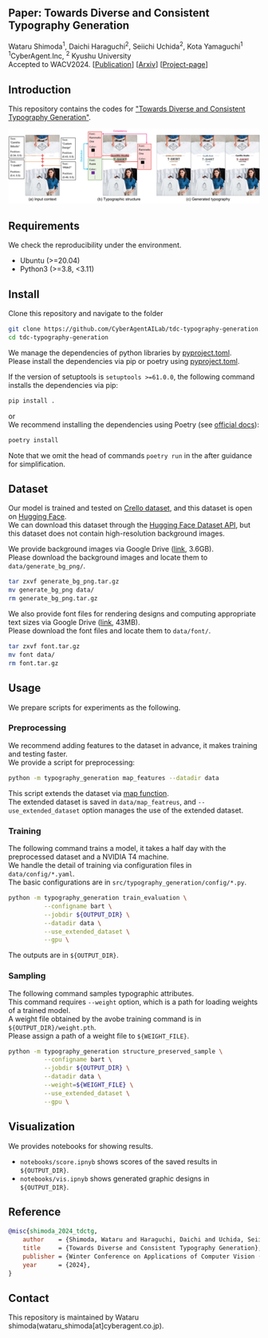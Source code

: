 ## Paper: Towards Diverse and Consistent Typography Generation
Wataru Shimoda<sup>1</sup>, Daichi Haraguchi<sup>2</sup>, Seiichi Uchida<sup>2</sup>, Kota Yamaguchi<sup>1</sup>  
<sup>1</sup>CyberAgent.Inc, <sup>2</sup> Kyushu University  
Accepted to WACV2024.
[[Publication](https://openaccess.thecvf.com/content/WACV2024/papers/Shimoda_Towards_Diverse_and_Consistent_Typography_Generation_WACV_2024_paper.pdf)]
[[Arxiv](https://arxiv.org/abs/2309.02099)]
[[Project-page](https://cyberagentailab.github.io/tdc-typography-generation/)]

## Introduction
This repository contains the codes for ["Towards Diverse and Consistent Typography Generation"](https://arxiv.org/abs/2309.02099).

<img src = "images/teaser.jpg" title = "teaser" >

## Requirements
We check the reproducibility under the environment.
- Ubuntu (>=20.04)
- Python3 (>=3.8, <3.11)


## Install
Clone this repository and navigate to the folder

``` sh
git clone https://github.com/CyberAgentAILab/tdc-typography-generation.git
cd tdc-typography-generation
```

We manage the dependencies of python libraries by [pyproject.toml](https://github.com/CyberAgentAILab/tdc-typography-generation/blob/main/pyproject.toml).  
Please install the dependencies via pip or poetry using [pyproject.toml](https://github.com/CyberAgentAILab/tdc-typography-generation/blob/main/pyproject.toml). 


If the version of setuptools is `setuptools >=61.0.0`, the following command installs the dependencies via pip:
``` sh
pip install .
```
or  
We recommend installing the dependencies using Poetry (see [official docs](https://python-poetry.org/docs/)):
``` sh
poetry install
```
Note that we omit the head of commands `poetry run` in the after guidance for simplification.

## Dataset
Our model is trained and tested on [Crello dataset](https://huggingface.co/datasets/cyberagent/crello), and this dataset is open on [Hugging Face](https://huggingface.co/).  
We can download this dataset through the [Hugging Face Dataset API](https://huggingface.co/docs/datasets/index), but this dataset does not contain high-resolution background images. 

We provide background images via Google Drive ([link](https://storage.googleapis.com/ailab-public/tdc_typography_generation/generate_bg_png.tar.gz), 3.6GB).  
Please download the background images and locate them to `data/generate_bg_png/`.  
``` sh
tar zxvf generate_bg_png.tar.gz 
mv generate_bg_png data/
rm generate_bg_png.tar.gz
```

We also provide font files for rendering designs and computing appropriate text sizes via Google Drive ([link](https://storage.googleapis.com/ailab-public/tdc_typography_generation/font.tar.gz), 43MB).  
Please download the font files and locate them to `data/font/`.  
``` sh
tar zxvf font.tar.gz 
mv font data/
rm font.tar.gz
```

## Usage
We prepare scripts for experiments as the following.

### Preprocessing
We recommend adding features to the dataset in advance, it makes training and testing faster.  
We provide a script for preprocessing:
``` sh
python -m typography_generation map_features --datadir data
```
This script extends the dataset via [map function](https://huggingface.co/docs/datasets/v2.15.0/en/package_reference/main_classes#datasets.Dataset.map).  
The extended dataset is saved in `data/map_featreus`, and `--use_extended_dataset` option manages the use of the extended dataset.

### Training
The following command trains a model, it takes a half day with the preprocessed dataset and a NVIDIA T4 machine.  
We handle the detail of training via configuration files in `data/config/*.yaml`.  
The basic configurations are in `src/typography_generation/config/*.py`.  

``` sh
python -m typography_generation train_evaluation \
          --configname bart \
          --jobdir ${OUTPUT_DIR} \
          --datadir data \
          --use_extended_dataset \
          --gpu \
```
The outputs are in `${OUTPUT_DIR}`.

### Sampling 
The following command samples typographic attributes.  
This command requires `--weight` option, which is a path for loading weights of a trained model.  
A weight file obtained by the avobe training command is in  `${OUTPUT_DIR}/weight.pth`.  
Please assign a path of a weight file to `${WEIGHT_FILE}`.
``` sh
python -m typography_generation structure_preserved_sample \
          --configname bart \
          --jobdir ${OUTPUT_DIR} \
          --datadir data \
          --weight=${WEIGHT_FILE} \
          --use_extended_dataset \
          --gpu \
```


## Visualization
We provides notebooks for showing results.  
- `notebooks/score.ipnyb` shows scores of the saved results in `${OUTPUT_DIR}`.  
- `notebooks/vis.ipnyb` shows generated graphic designs in `${OUTPUT_DIR}`.  

## Reference
```bibtex
@misc{shimoda_2024_tdctg,
    author    = {Shimoda, Wataru and Haraguchi, Daichi and Uchida, Seiichi and Yamaguchi, Kota},
    title     = {Towards Diverse and Consistent Typography Generation},
    publisher = {Winter Conference on Applications of Computer Vision (WACV)},
    year      = {2024},
}
```

## Contact
This repository is maintained by Wataru shimoda(wataru_shimoda[at]cyberagent.co.jp).
